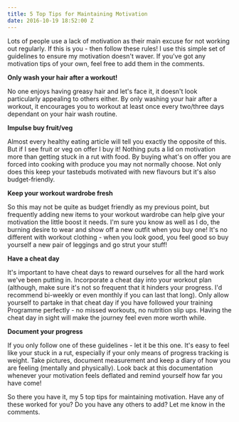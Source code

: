 ```yaml
---
title: 5 Top Tips for Maintaining Motivation
date: 2016-10-19 18:52:00 Z
---
```


Lots of people use a lack of motivation as their main excuse for not working out regularly. If this is you - then follow these rules! I use this simple set of guidelines to ensure my motivation doesn't waver. If you've got any motivation tips of your own, feel free to add them in the comments. 

**Only wash your hair after a workout!**

No one enjoys having greasy hair and let's face it, it doesn't look particularly appealing to others either. By only washing your hair after a workout, it encourages you to workout at least once every two/three days dependant on your hair wash routine. 

**Impulse buy fruit/veg**

Almost every healthy eating article will tell you exactly the opposite of this. But if I see fruit or veg on offer I buy it! Nothing puts a lid on motivation more than getting stuck in a rut with food. By buying what's on offer you are forced into cooking with produce you may not normally choose. Not only does this keep your tastebuds motivated with new flavours but it's also budget-friendly. 

**Keep your workout wardrobe fresh**

So this may not be quite as budget friendly as my previous point, but frequently adding new items to your workout wardrobe can help give your motivation the little boost it needs. I'm sure you know as well as I do, the burning desire to wear and show off a new outfit when you buy one! It's no different with workout clothing - when you look good, you feel good so buy yourself a new pair of leggings and go strut your stuff! 

**Have a cheat day**

It's important to have cheat days to reward ourselves for all the hard work we've been putting in. Incorporate a cheat day into your workout plan (although, make sure it's not so frequent that it hinders your progress. I'd recommend bi-weekly or even monthly if you can last that long). Only allow yourself to partake in that cheat day if you have followed your training Programme perfectly - no missed workouts, no nutrition slip ups. Having the cheat day in sight will make the journey feel even more worth while. 

**Document your progress**

If you only follow one of these guidelines - let it be this one. It's easy to feel like your stuck in a rut, especially if your only means of progress tracking is weight. Take pictures, document measurement and keep a diary of how you are feeling (mentally and physically). Look back at this documentation whenever your motivation feels deflated and remind yourself how far you have come! 

So there you have it, my 5 top tips for maintaining motivation. Have any of these worked for you? Do you have any others to add? Let me know in the comments.